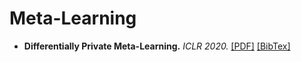 # Meta-Learning

- **Differentially Private Meta-Learning.** *ICLR 2020.* [[PDF]](https://openreview.net/pdf?id=rJgqMRVYvr) [[BibTex]](https://scholar.googleusercontent.com/scholar.bib?q=info:_TB2VQHu-dQJ:scholar.google.com/&output=citation&scisdr=CgXmCwgbEOCX7rTMnXU:AAGBfm0AAAAAYE7JhXWLXbd4uLNuDfaaaNPeba3JvWHV&scisig=AAGBfm0AAAAAYE7JhYr49B69d5GjaiZEOG_AZCs7TagN&scisf=4&ct=citation&cd=-1&hl=zh-CN&scfhb=1)
